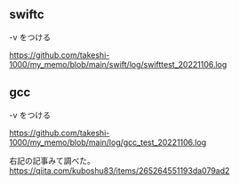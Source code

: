 ## swiftc 

-v をつける

https://github.com/takeshi-1000/my_memo/blob/main/swift/log/swifttest_20221106.log

## gcc

-v をつける

https://github.com/takeshi-1000/my_memo/blob/main/log/gcc_test_20221106.log

右記の記事みて調べた。 https://qiita.com/kuboshu83/items/265264551193da079ad2
